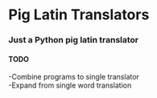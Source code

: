 # Pig Latin Translators
### Just a Python pig latin translator
#### TODO
-Combine programs to single translator  
-Expand from single word translation  
